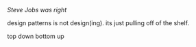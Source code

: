 *Steve Jobs was right*


design patterns is not design(ing). its just pulling off of the shelf.

top down
bottom up

